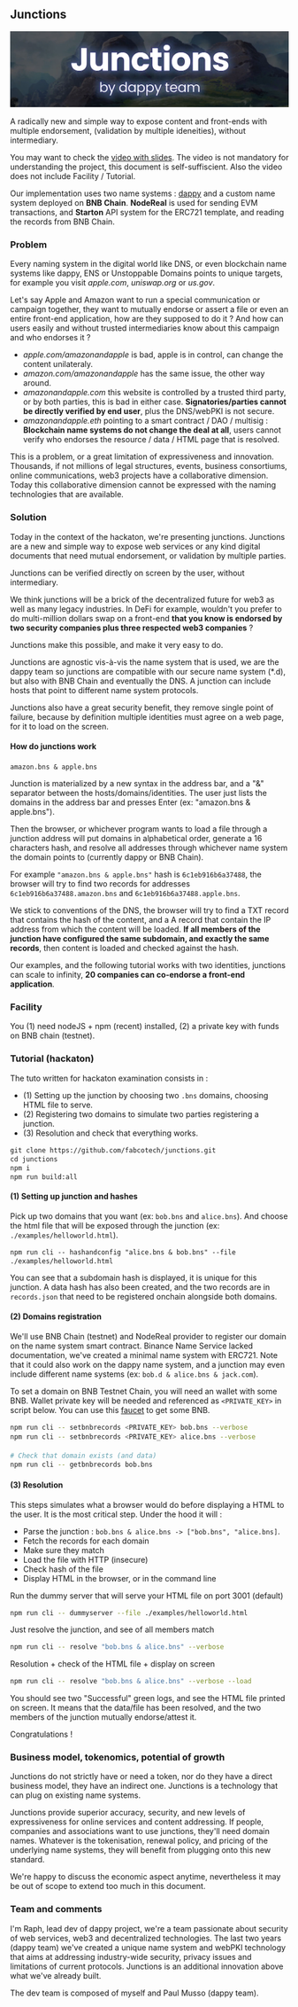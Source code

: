 ## Junctions

![Junctions, by dappy team](https://raw.githubusercontent.com/fabcotech/junctions/master/image.png)

A radically new and simple way to expose content and front-ends with multiple endorsement, (validation by multiple ideneities), without intermediary.

You may want to check the [video with slides](https://www.youtube.com/watch?v=d7I0-0riRh8). The video is not mandatory for understanding the project, this document is self-suffiscient. Also the video does not include Facility / Tutorial.

Our implementation uses two name systems : [dappy](https://dappy.tech/) and a custom name system deployed on **BNB Chain**. **NodeReal** is used for sending EVM transactions, and **Starton** API system for the ERC721 template, and reading the records from BNB Chain.

### Problem

Every naming system in the digital world like DNS, or even blockchain name systems like dappy, ENS or Unstoppable Domains points to unique targets, for example you visit _apple.com_, _uniswap.org_ or _us.gov_.

Let's say Apple and Amazon want to run a special communication or campaign together, they want to mutually endorse or assert a file or even an entire front-end application, how are they supposed to do it ? And how can users easily and without trusted intermediaries know about this campaign and who endorses it ?

- _apple.com/amazonandapple_ is bad, apple is in control, can change the content unilateraly.
- _amazon.com/amazonandapple_ has the same issue, the other way around.
- _amazonandapple.com_ this website is controlled by a trusted third party, or by both parties, this is bad in either case. **Signatories/parties cannot be directly verified by end user**, plus the DNS/webPKI is not secure.
- _amazonandapple.eth_ pointing to a smart contract / DAO / multisig : **Blockchain name systems do not change the deal at all**, users cannot verify who endorses the resource / data / HTML page that is resolved.

This is a problem, or a great limitation of expressiveness and innovation. Thousands, if not millions of legal structures, events, business consortiums, online communications, web3 projects have a collaborative dimension. Today this collaborative dimension cannot be expressed with the naming technologies that are available.

### Solution

Today in the context of the hackaton, we're presenting junctions. Junctions are a new and simple way to expose web services or any kind digital documents that need mutual endorsement, or validation by multiple parties.

Junctions can be verified directly on screen by the user, without intermediary.

We think junctions will be a brick of the decentralized future for web3 as well as many legacy industries. In DeFi for example, wouldn't you prefer to do multi-million dollars swap on a front-end **that you know is endorsed by two security companies plus three respected web3 companies** ?

Junctions make this possible, and make it very easy to do.

Junctions are agnostic vis-à-vis the name system that is used, we are the dappy team so junctions are compatible with our secure name system (\*.d), but also with BNB Chain and eventually the DNS. A junction can include hosts that point to different name system protocols.

Junctions also have a great security benefit, they remove single point of failure, because by definition multiple identities must agree on a web page, for it to load on the screen.

#### How do junctions work

`amazon.bns & apple.bns`

Junction is materialized by a new syntax in the address bar, and a "&" separator between the hosts/domains/identities. The user just lists the domains in the address bar and presses Enter (ex: "amazon.bns & apple.bns").

Then the browser, or whichever program wants to load a file through a junction address will put domains in alphabetical order, generate a 16 characters hash, and resolve all addresses through whichever name system the domain points to (currently dappy or BNB Chain).

For example `"amazon.bns & apple.bns"` hash is `6c1eb916b6a37488`, the browser will try to find two records for addresses `6c1eb916b6a37488.amazon.bns` and `6c1eb916b6a37488.apple.bns`.

We stick to conventions of the DNS, the browser will try to find a TXT record that contains the hash of the content, and a A record that contain the IP address from which the content will be loaded. **If all members of the junction have configured the same subdomain, and exactly the same records**, then content is loaded and checked against the hash.

Our examples, and the following tutorial works with two identities, junctions can scale to infinity, **20 companies can co-endorse a front-end application**.

### Facility

You (1) need nodeJS + npm (recent) installed, (2) a private key with funds on BNB chain (testnet).

### Tutorial (hackaton)

The tuto written for hackaton examination consists in :

- (1) Setting up the junction by choosing two `.bns` domains, choosing HTML file to serve.
- (2) Registering two domains to simulate two parties registering a junction.
- (3) Resolution and check that everything works.

```
git clone https://github.com/fabcotech/junctions.git
cd junctions
npm i
npm run build:all
```

#### (1) Setting up junction and hashes

Pick up two domains that you want (ex: `bob.bns` and `alice.bns`). And choose the html file that will be exposed through the junction (ex: `./examples/helloworld.html`).

```
npm run cli -- hashandconfig "alice.bns & bob.bns" --file ./examples/helloworld.html
```

You can see that a subdomain hash is displayed, it is unique for this junction. A data hash has also been created, and the two records are in `records.json` that need to be registered onchain alongside both domains.

#### (2) Domains registration

We'll use BNB Chain (testnet) and NodeReal provider to register our domain on the name system smart contract. Binance Name Service lacked documentation, we've created a minimal name system with ERC721. Note that it could also work on the dappy name system, and a junction may even include different name systems (ex: `bob.d & alice.bns & jack.com`).

To set a domain on BNB Testnet Chain, you will need an wallet with some BNB. Wallet private key will be needed and referenced as `<PRIVATE_KEY>` in script below. You can use this [faucet](https://testnet.bnbchain.org/faucet-smart) to get some BNB.

```sh
npm run cli -- setbnbrecords <PRIVATE_KEY> bob.bns --verbose
npm run cli -- setbnbrecords <PRIVATE_KEY> alice.bns --verbose

# Check that domain exists (and data)
npm run cli -- getbnbrecords bob.bns
```

#### (3) Resolution

This steps simulates what a browser would do before displaying a HTML to the user. It is the most critical step. Under the hood it will :

- Parse the junction : `bob.bns & alice.bns -> ["bob.bns", "alice.bns]`.
- Fetch the records for each domain
- Make sure they match
- Load the file with HTTP (insecure)
- Check hash of the file
- Display HTML in the browser, or in the command line

Run the dummy server that will serve your HTML
file on port 3001 (default)

```sh
npm run cli -- dummyserver --file ./examples/helloworld.html
```

Just resolve the junction, and see of all members match

```sh
npm run cli -- resolve "bob.bns & alice.bns" --verbose
```

Resolution + check of the HTML file + display on screen

```sh
npm run cli -- resolve "bob.bns & alice.bns" --verbose --load
```

You should see two "Successful" green logs, and see the HTML file printed on screen. It means that the data/file has been resolved, and the two members of the junction mutually endorse/attest it.

Congratulations !

### Business model, tokenomics, potential of growth

Junctions do not strictly have or need a token, nor do they have a direct business model, they have an indirect one. Junctions is a technology that can plug on existing name systems.

Junctions provide superior accuracy, security, and new levels of expressiveness for online services and content addressing. If people, companies and associations want to use junctions, they'll need domain names. Whatever is the tokenisation, renewal policy, and pricing of the underlying name systems, they will benefit from plugging onto this new standard.

We're happy to discuss the economic aspect anytime, nevertheless it may be out of scope to extend too much in this document.

### Team and comments

I'm Raph, lead dev of dappy project, we're a team passionate about security of web services, web3 and decentralized technologies. The last two years (dappy team) we've created a unique name system and webPKI technology that aims at addressing industry-wide security, privacy issues and limitations of current protocols. Junctions is an additional innovation above what we've already built.

The dev team is composed of myself and Paul Musso (dappy team).
